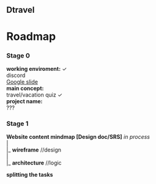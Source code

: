 ## Dtravel

# Roadmap
### Stage 0  
__working enviroment:__  ✓  
discord  
[Google slide](https://docs.google.com/presentation/d/1FkO7BHSw60o8P_f1mR4mIHRM8E0mICF0oV7wcK-d5dY/edit?usp=sharing)     
__main concept:__   
travel/vacation quiz ✓  
__project name:__  
???   
### Stage 1   
__Website content mindmap [Design doc/SRS]__ _in process_  
|  
|_ __wireframe__ //design  
|  
|_ __architecture__ //logic  

__splitting the tasks__  
